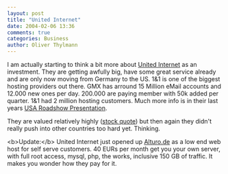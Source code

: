 ```yaml
---
layout: post
title: "United Internet"
date: 2004-02-06 13:36
comments: true
categories: Business
author: Oliver Thylmann
---
```



I am actually starting to think a bit more about [United Internet](http://www.united-internet.de/) as an investment. They are getting awfully big, have some great service already and are only now moving from Germany to the US. 1&amp;1 is one of the biggest hosting providers out there. GMX has arround 15 Million eMail accounts and 12.000 new ones per day. 200.000 are paying member with 50k added per quarter. 1&amp;1 had 2 million hosting customers. Much more info is in their last years [USA Roadshow Presentation](http://www.united-internet.de/website/content/ir/berichte/Roadshow%20USA%2002.06.%20-%2006.06.2003.pdf).

They are valued relatively highly ([stock quote](http://aktien.onvista.de/snapshot.html?ID_OSI=81232)) but then again they didn't really push into other countries too hard yet. Thinking.

&lt;b&gt;Update:&lt;/b&gt; United Internet just opened up [Alturo.de](http://www.alturo.de/) as a low end web host for self serve customers. 40 EURs per month get you your own server, with full root access, mysql, php, the works, inclusive 150 GB of traffic. It makes you wonder how they pay for it.


